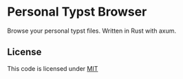 # Personal Typst Browser

Browse your personal typst files. Written in Rust with axum.

## License

This code is licensed under [MIT](/LICENSE)

